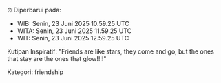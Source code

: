⏰ Diperbarui pada:
- WIB: Senin, 23 Juni 2025 10.59.25 UTC
- WITA: Senin, 23 Juni 2025 11.59.25 UTC
- WIT: Senin, 23 Juni 2025 12.59.25 UTC

Kutipan Inspiratif:
"Friends are like stars, they come and go, but the ones that stay are the ones that glow!!!!"


Kategori: friendship

